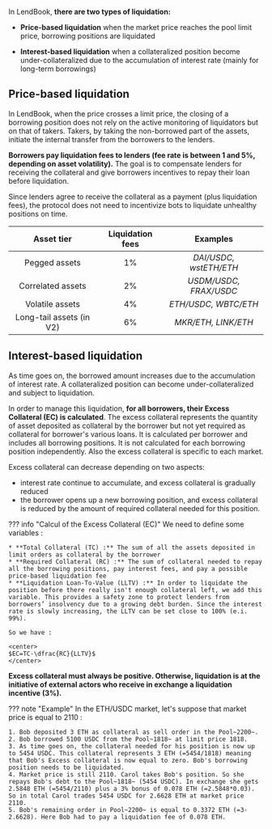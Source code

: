 In LendBook, **there are two types of liquidation:**

* **Price-based liquidation** when the market price reaches the pool limit price, borrowing positions are liquidated

* **Interest-based liquidation** when a collateralized position become under-collateralized due to the accumulation of interest rate (mainly for long-term borrowings)



<h2 style="font-weight: bold;">Price-based liquidation</h2>

In LendBook, when the price crosses a limit price, the closing of a borrowing position does not rely on the active monitoring of liquidators but on that of takers. Takers, by taking the non-borrowed part of the assets, initiate the internal transfer from the borrowers to the lenders.

**Borrowers pay liquidation fees to lenders (fee rate is between 1 and 5%, depending on asset volatility).** The goal is to compensate lenders for receiving the collateral and give borrowers incentives to repay their loan before liquidation. 

Since lenders agree to receive the collateral as a payment (plus liquidation fees), the protocol does not need to incentivize bots to liquidate unhealthy positions on time. 


| Asset tier      | Liquidation fees                          | Examples |
| :----------: | :-----------------------------------:  | :--------: |
| Pegged assets       | 1%  | *DAI/USDC, wstETH/ETH* |
| Correlated assets     | 2% | *USDM/USDC, FRAX/USDC* |
| Volatile assets    | 4% | *ETH/USDC, WBTC/ETH* |
| Long-tail assets (in V2)    | 6% | *MKR/ETH, LINK/ETH*|


<h2 style="font-weight: bold;">Interest-based liquidation</h2>

As time goes on, the borrowed amount increases due to the accumulation of interest rate. A collateralized position can become under-collateralized and subject to liquidation.

In order to manage this liquidation, **for all borrowers, their Excess Collateral (EC) is calculated**. The excess collateral represents the quantity of asset deposited as collateral by the borrower but not yet required as collateral for borrower's various loans. It is calculated per borrower and includes all borrowing positions. It is not calculated for each borrowing position independently. Also the excess collateral is specific to each market.

Excess collateral can decrease depending on two aspects:

- interest rate continue to accumulate, and excess collateral is gradually reduced
- the borrower opens up a new borrowing position, and excess collateral is reduced by the amount of required collateral needed for this position.


??? info "Calcul of the Excess Collateral (EC)"
    We need to define some variables :

    * **Total Collateral (TC) :** The sum of all the assets deposited in limit orders as collateral by the borrower
    * **Required Collateral (RC) :** The sum of collateral needed to repay all the borrowing positions, pay interest fees, and pay a possible price-based liquidation fee
    * **Liquidation Loan-To-Value (LLTV) :** In order to liquidate the position before there really isn't enough collateral left, we add this variable. This provides a safety zone to protect lenders from borrowers’ insolvency due to a growing debt burden. Since the interest rate is slowly increasing, the LLTV can be set close to 100% (e.i. 99%).

    So we have :

    <center>
    $EC=TC-\dfrac{RC}{LLTV}$
    </center>


**Excess collateral must always be positive. Otherwise, liquidation is at the initiative of external actors who receive in exchange a liquidation incentive (3%).** 

<!-- TODO à ameliorer. Decrire ce que reçoit le lender, le borrower et l'external actor, et faire un exemple -->



??? note "Example"
    In the ETH/USDC market, let's suppose that market price is equal to 2110 :

    1. Bob deposited 3 ETH as collateral as sell order in the Pool~2200~.
    2. Bob borrowed 5100 USDC from the Pool~1818~ at limit price 1818. 
    3. As time goes on, the collateral needed for his position is now up to 5454 USDC. This collateral represents 3 ETH (=5454/1818) meaning that Bob's Excess collateral is now equal to zero. Bob's borrowing position needs to be liquidated.
    4. Market price is still 2110. Carol takes Bob's position. So she repays Bob's debt to the Pool~1818~ (5454 USDC). In exchange she gets 2.5848 ETH (=5454/2110) plus a 3% bonus of 0.078 ETH (=2.5848*0.03). So in total Carol trades 5454 USDC for 2.6628 ETH at market price 2110. 
    5. Bob's remaining order in Pool~2200~ is equal to 0.3372 ETH (=3-2.6628). Here Bob had to pay a liquidation fee of 0.078 ETH.


